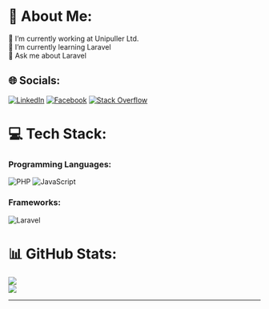 # 💫 About Me:
🔭 I’m currently working at Unipuller Ltd.<br>🌱 I’m currently learning Laravel<br>💬 Ask me about Laravel

## 🌐 Socials:
[![LinkedIn](https://img.shields.io/badge/LinkedIn-%230077B5.svg?logo=linkedin&logoColor=white)](https://linkedin.com/in/abdulla-shakib-7332a0170)
[![Facebook](https://img.shields.io/badge/Facebook-%231877F2.svg?logo=Facebook&logoColor=white)](https://facebook.com/abdullashakib007)
[![Stack Overflow](https://img.shields.io/badge/-Stackoverflow-FE7A16?logo=stack-overflow&logoColor=white)](https://stackoverflow.com/users/your-userID/your-username)

# 💻 Tech Stack:
### Programming Languages:
![PHP](https://img.shields.io/badge/php-%23777BB4.svg?style=for-the-badge&logo=php&logoColor=white) 
![JavaScript](https://img.shields.io/badge/javascript-%23323330.svg?style=for-the-badge&logo=javascript&logoColor=%23F7DF1E) 

### Frameworks:
![Laravel](https://img.shields.io/badge/laravel-%23FF2D20.svg?style=for-the-badge&logo=laravel&logoColor=white) 

# 📊 GitHub Stats:
![](https://github-readme-stats.vercel.app/api?username=Abdulla-Shakib&theme=city_light&hide_border=false&include_all_commits=true&count_private=true)<br/>
![](https://github-readme-streak-stats.herokuapp.com/?user=Abdulla-Shakib&theme=city_light&hide_border=false)<br/>

---
<!-- [![](https://visitcount.itsvg.in/api?id=Abdulla-Shakib&icon=2&color=6)](https://visitcount.itsvg.in) -->

<!-- Proudly created with GPRM ( https://gprm.itsvg.in ) -->
